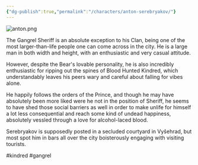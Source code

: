 ```yaml
---
{"dg-publish":true,"permalink":"/characters/anton-serebryakov/"}
---
```


![anton.png](/img/user/Images/anton.png)

The Gangrel Sheriff is an absolute exception to his Clan, being one of the most larger-than-life people one can come across in the city. He is a large man in both width and height, with an enthusiastic and very casual attitude.

However, despite the Bear's lovable personality, he is also incredibly enthusiastic for ripping out the spines of Blood Hunted Kindred, which understandably leaves his peers wary and careful about falling for vibes alone.

He happily follows the orders of the Prince, and though he may have absolutely been more liked were he not in the position of Sheriff, he seems to have shed those social barriers as well in order to make unlife for himself a lot less consequential and reach some kind of undead happiness, absolutely vessled through a love for alcohol-laced blood.

Serebryakov is supposedly posted in a secluded courtyard in Vyšehrad, but most spot him in bars all over the city boisterously engaging with visiting tourists.

#kindred #gangrel 